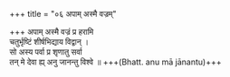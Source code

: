 +++
title = "०६ अपाम् अस्मै वज्रम्"

+++
अपाम् अस्मै वज्रं प्र हरामि  
चतुर्भृष्टिं शीर्षभिद्याय विद्वान् ।  
सो अस्य पर्वा प्र शृणातु सर्वा  
तन् मे देवा ह्य् अनु जानन्तु विश्वे ॥ +++(Bhatt. anu mā jānantu)+++